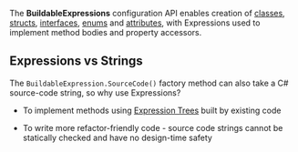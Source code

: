 The **BuildableExpressions** configuration API enables creation of [classes](/api/Building-Classes), 
[structs](/api/Building-Structs), [interfaces](/api/Building-Interfaces), [enums](/api/Building-Enums) 
and [attributes](/api/Building-Attributes), with Expressions used to implement method bodies and 
property accessors.

## Expressions vs Strings

The `BuildableExpression.SourceCode()` factory method can also take a C# source-code string, so why
use Expressions?

- To implement methods using 
  [Expression Trees](https://docs.microsoft.com/en-us/dotnet/csharp/programming-guide/concepts/expression-trees) 
  built by existing code

- To write more refactor-friendly code - source code strings cannot be statically checked and have
  no design-time safety
